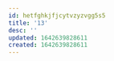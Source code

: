 ```yaml
---
id: hetfghkjfjcytvzyzvgg5s5
title: '13'
desc: ''
updated: 1642639828611
created: 1642639828611
---
```



